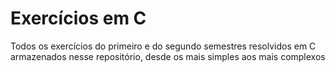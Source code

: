 # Exercícios em C
Todos os exercícios do primeiro e do segundo semestres resolvidos em C armazenados nesse repositório, desde os mais simples aos mais complexos
